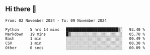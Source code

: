 ## Hi there 👋

<!--
**Bojupi/Bojupi** is a ✨ _special_ ✨ repository because its `README.md` (this file) appears on your GitHub profile.

Here are some ideas to get you started:

- 🔭 I’m currently working on ...
- 🌱 I’m currently learning ...
- 👯 I’m looking to collaborate on ...
- 🤔 I’m looking for help with ...
- 💬 Ask me about ...
- 📫 How to reach me: ...
- 😄 Pronouns: ...
- ⚡ Fun fact: ...
-->

<!--START_SECTION:waka-->

```txt
From: 02 November 2024 - To: 09 November 2024

Python     5 hrs 14 mins   ███████████████████████▒░   93.40 %
Markdown   19 mins         █▒░░░░░░░░░░░░░░░░░░░░░░░   05.70 %
Bash       1 min           ░░░░░░░░░░░░░░░░░░░░░░░░░   00.49 %
CSV        1 min           ░░░░░░░░░░░░░░░░░░░░░░░░░   00.30 %
Other      0 secs          ░░░░░░░░░░░░░░░░░░░░░░░░░   00.09 %
```

<!--END_SECTION:waka-->
